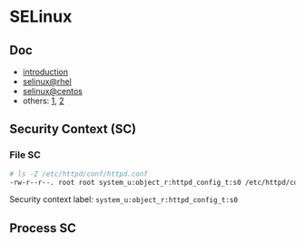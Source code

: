 # SELinux

## Doc

* [introduction](https://www.digitalocean.com/community/tutorials/an-introduction-to-selinux-on-centos-7-part-1-basic-concepts)
* [selinux@rhel](https://access.redhat.com/documentation/en-US/Red_Hat_Enterprise_Linux/7/html/SELinux_Users_and_Administrators_Guide/)
* [selinux@centos](https://wiki.centos.org/HowTos/SELinux)
* others: [1](http://www.techrepublic.com/blog/linux-and-open-source/practical-selinux-for-the-beginner-contexts-and-labels/), [2](https://wiki.gentoo.org/wiki/SELinux/Tutorials)


## Security Context (SC)

### File SC

```sh
# ls -Z /etc/httpd/conf/httpd.conf 
-rw-r--r--. root root system_u:object_r:httpd_config_t:s0 /etc/httpd/conf/httpd.conf
```

Security context label: <code>system_u:object_r:httpd_config_t:s0</code>


## Process SC

